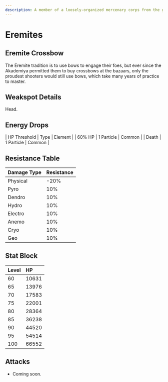 ```yaml
---
description: A member of a loosely-organized mercenary corps from the golden desert sands. Will work for anyone as long as the pay is good.
---
```


# Eremites

## Eremite Crossbow

The Eremite tradition is to use bows to engage their foes, but ever since the Akademiya permitted them to buy crossbows at the bazaars, only the proudest shooters would still use bows, which take many years of practice to master.  

## Weakspot Details

Head.  

## Energy Drops

| HP Threshold | Type | Element |
| 60% HP | 1 Particle | Common | 
| Death | 1 Particle | Common |

## Resistance Table

| Damage Type | Resistance |
| :--- | :--- |
| Physical | -20% |
| Pyro | 10% |
| Dendro | 10% |
| Hydro | 10% |
| Electro | 10% |
| Anemo | 10% |
| Cryo | 10% |
| Geo | 10% |

## Stat Block

| Level | HP |
| :--- | :--- |
| 60 | 10631 |
| 65 | 13976 |
| 70 | 17583 |
| 75 | 22001 |
| 80 | 28364 |
| 85 | 36238 |
| 90 | 44520 |
| 95 | 54514 |
| 100 | 66552 |

## Attacks 

* Coming soon.
